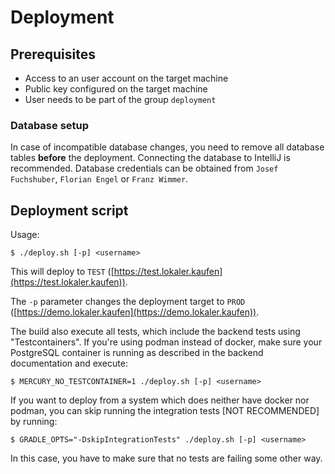 # Deployment

## Prerequisites

* Access to an user account on the target machine
* Public key configured on the target machine
* User needs to be part of the group `deployment`

### Database setup

In case of incompatible database changes, you need to remove all database tables **before** the deployment.
Connecting the database to IntelliJ is recommended.
Database credentials can be obtained from `Josef Fuchshuber`, `Florian Engel` or `Franz Wimmer`.

## Deployment script

Usage:

```
$ ./deploy.sh [-p] <username>
```

This will deploy to `TEST` ([https://test.lokaler.kaufen](https://test.lokaler.kaufen)).

The `-p` parameter changes the deployment target to `PROD` ([https://demo.lokaler.kaufen](https://demo.lokaler.kaufen)).

The build also execute all tests, which include the backend tests using "Testcontainers". If you're using podman instead of docker, make sure your PostgreSQL container is running as described in the backend documentation and execute:

```
$ MERCURY_NO_TESTCONTAINER=1 ./deploy.sh [-p] <username>
```

If you want to deploy from a system which does neither have docker nor podman, you can skip running the integration tests [NOT RECOMMENDED] by running:
```
$ GRADLE_OPTS="-DskipIntegrationTests" ./deploy.sh [-p] <username>
```
In this case, you have to make sure that no tests are failing some other way.
